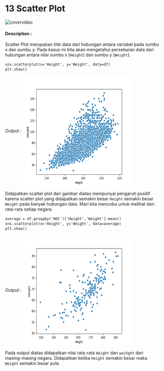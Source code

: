 # 13 Scatter Plot

![covervideo](http://bit.ly/makeaicovervideo)

#### **Description :**
Scatter Plot merupakan titik data dari hubungan antara variabel pada sumbu x dan sumbu y. Pada kasus ini kita akan mengetahui persebaran data dari hubungan antara nilai sumbu x (```Height```) dan sumbu y (```Weight```). 
```
sns.scatterplot(x='Height', y='Weight', data=df)
plt.show()
```
*Output :*
<img src ="Assets/Figure_8.png" width="360" height="360" align="center"/>

Didapatkan scatter plot dari gambar diatas mempunyai pengaruh positif karena scatter plot yang didapatkan semakin besar ```Height``` semakin besar ```Weight``` pada banyak hubungan data. Mari kita mencoba untuk melihat dari rata-rata setiap negara
```
average = df.groupby('NOC')['Height','Weight'].mean()
sns.scatterplot(x='Height', y='Weight', data=average)
plt.show()
```
*Output :*
<img src ="Assets/Figure_9.png" width="360" height="360" align="center"/>

Pada output diatas didapatkan nilai rata-rata ```Height``` dan ```weihght``` dari masing-masing negara. Didapatkan ketika ```Height``` semakin besar maka ```Weight``` semakin besar pula. 